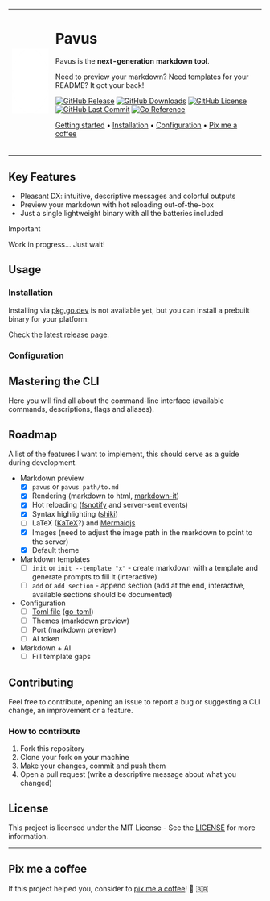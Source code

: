 <table align="center">
<tr>
<td><img src="internal/server/static/icon.png" alt="Pavus' logo" height="128" /></td>
<td>

# Pavus

Pavus is the **next-generation markdown tool**.

Need to preview your markdown? Need templates for your README? It got your back!

[![GitHub Release](https://img.shields.io/github/v/release/kauefraga/pavus)](https://github.com/kauefraga/pavus/releases/latest)
[![GitHub Downloads](https://img.shields.io/github/downloads/kauefraga/pavus/total)](https://github.com/kauefraga/pavus/releases)
[![GitHub License](https://img.shields.io/github/license/kauefraga/pavus)](https://github.com/kauefraga/pavus/blob/main/LICENSE)
[![GitHub Last Commit](https://img.shields.io/github/last-commit/kauefraga/pavus/main)](https://github.com/kauefraga/pavus/commits/main/)
[![Go Reference](https://pkg.go.dev/badge/github.com/kauefraga/pavus.svg)](https://pkg.go.dev/github.com/kauefraga/pavus)

[Getting started](#usage) •
[Installation](#installation) •
[Configuration](#configuration) •
[Pix me a coffee](#pix-me-a-coffee)
<br/><br/>

</td>
</tr>
</table>

## Key Features

- Pleasant DX: intuitive, descriptive messages and colorful outputs
- Preview your markdown with hot reloading out-of-the-box
- Just a single lightweight binary with all the batteries included
<!--
- Configurable, but awesome defaults
- Templates, so you don't need to come with the new idea
-->

> [!IMPORTANT]
> Work in progress... Just wait!

## Usage

### Installation

Installing via [pkg.go.dev](https://pkg.go.dev/github.com/kauefraga/pavus) is not available yet, but you can install a prebuilt binary for your platform.

Check the [latest release page](https://github.com/kauefraga/pavus/releases/latest).

### Configuration

## Mastering the CLI

Here you will find all about the command-line interface (available commands, descriptions, flags and aliases).

## Roadmap

A list of the features I want to implement, this should serve as a guide during development.

- Markdown preview
  - [x] `pavus` or `pavus path/to.md`
  - [x] Rendering (markdown to html, [markdown-it](https://github.com/markdown-it/markdown-it))
  - [x] Hot reloading ([fsnotify](https://github.com/fsnotify/fsnotify) and server-sent events)
  - [x] Syntax highlighting ([shiki](https://github.com/shikijs/shiki))
  - [ ] LaTeX ([KaTeX](https://katex.org/)?) and [Mermaidjs](https://mermaid.js.org/)
  - [x] Images (need to adjust the image path in the markdown to point to the server)
  - [x] Default theme
- Markdown templates
  - [ ] `init` or `init --template "x"` - create markdown with a template and generate prompts to fill it (interactive)
  - [ ] `add` or `add section` - append section (add at the end, interactive, available sections should be documented)
- Configuration
  - [ ] [Toml file](https://toml.io/en/v1.0.0) ([go-toml](https://github.com/pelletier/go-toml))
  - [ ] Themes (markdown preview)
  - [ ] Port (markdown preview)
  - [ ] AI token
- Markdown + AI
  - [ ] Fill template gaps

## Contributing

Feel free to contribute, opening an issue to report a bug or suggesting a CLI change, an improvement or a feature.

### How to contribute

1. Fork this repository
2. Clone your fork on your machine
3. Make your changes, commit and push them
4. Open a pull request (write a descriptive message about what you changed)

## License

This project is licensed under the MIT License - See the [LICENSE](https://github.com/kauefraga/pavus/blob/main/LICENSE) for more information.

---

## Pix me a coffee

If this project helped you, consider to [pix me a coffee](https://www.pixme.bio/kauefraga)! 💜 🇧🇷
